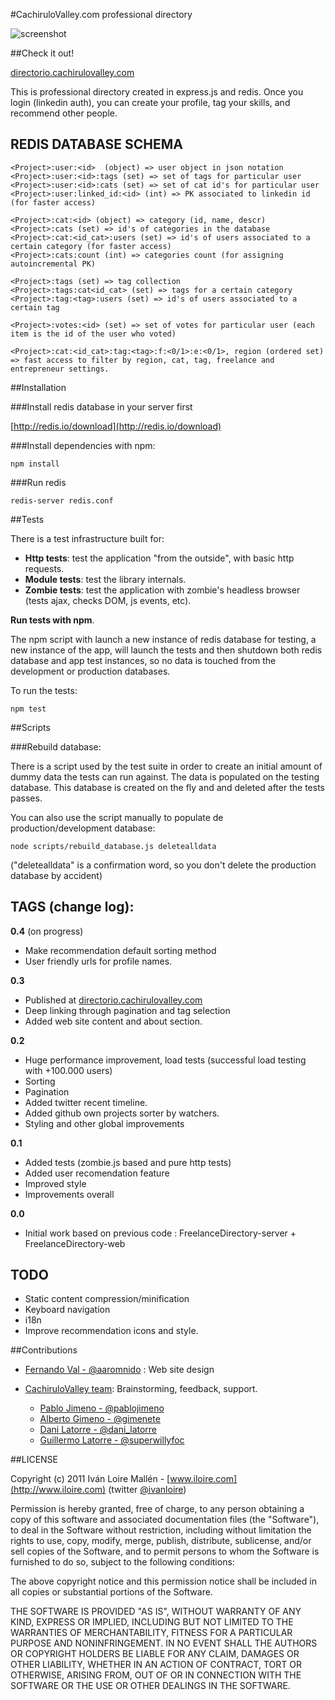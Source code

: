 
#CachiruloValley.com professional directory

![screenshot](https://github.com/iloire/CachiruloValleyDirectory/raw/master/screenshots/view01.png)

##Check it out!

[directorio.cachirulovalley.com](http://directorio.cachirulovalley.com)

This is professional directory created in express.js and redis. Once you login (linkedin auth), you can create your profile, tag your skills, and recommend other people.

## REDIS DATABASE SCHEMA

    <Project>:user:<id>  (object) => user object in json notation
    <Project>:user:<id>:tags (set) => set of tags for particular user
    <Project>:user:<id>:cats (set) => set of cat id's for particular user
    <Project>:user:linked_id:<id> (int) => PK associated to linkedin id (for faster access)		

    <Project>:cat:<id> (object) => category (id, name, descr)
    <Project>:cats (set) => id's of categories in the database
    <Project>:cat:<id_cat>:users (set) => id's of users associated to a certain category (for faster access)
    <Project>:cats:count (int) => categories count (for assigning autoincremental PK)

    <Project>:tags (set) => tag collection
    <Project>:tags:cat<id_cat> (set) => tags for a certain category
    <Project>:tag:<tag>:users (set) => id's of users associated to a certain tag
	
    <Project>:votes:<id> (set) => set of votes for particular user (each item is the id of the user who voted)

    <Project>:cat:<id_cat>:tag:<tag>:f:<0/1>:e:<0/1>, region (ordered set) => fast access to filter by region, cat, tag, freelance and entrepreneur settings.

##Installation

###Install redis database in your server first

[http://redis.io/download](http://redis.io/download)

###Install dependencies with npm:

    npm install

###Run redis

    redis-server redis.conf

##Tests

There is a test infrastructure built for:

* **Http tests**: test the application "from the outside", with basic http requests.
* **Module tests**: test the library internals.
* **Zombie tests**: test the application with zombie's headless browser (tests ajax, checks DOM, js events, etc).

**Run tests with npm**.

The npm script with launch a new instance of redis database for testing, a new instance of the app, will launch the tests and then shutdown both redis database and app test instances, so no data is touched from the development or production databases.

To run the tests:

    npm test

##Scripts

###Rebuild database:

There is a script used by the test suite in order to create an initial amount of dummy data the tests can run against. The data is populated on the testing database. This database is created on the fly and and deleted after the tests passes.

You can also use the script manually to populate de production/development database:

    node scripts/rebuild_database.js deletealldata

("deletealldata" is a confirmation word, so you don't delete the production database by accident)

## TAGS (change log):

**0.4** (on progress)  

 * Make recommendation default sorting method
 * User friendly urls for profile names.

**0.3** 
 
 * Published at [directorio.cachirulovalley.com](http://directorio.cachirulovalley.com)
 * Deep linking through pagination and tag selection
 * Added web site content and about section.

**0.2**

 * Huge performance improvement, load tests (successful load testing with +100.000 users)
 * Sorting
 * Pagination
 * Added twitter recent timeline.
 * Added github own projects sorter by watchers.
 * Styling and other global improvements

**0.1**

 * Added tests (zombie.js based and pure http tests)
 * Added user recomendation feature
 * Improved style
 * Improvements overall

**0.0**

 * Initial work based on previous code : FreelanceDirectory-server + FreelanceDirectory-web

## TODO

 * Static content compression/minification
 * Keyboard navigation
 * i18n
 * Improve recommendation icons and style.

##Contributions

 * [Fernando Val - @aaromnido](http://www.twitter.com/aaromnido) : Web site design
 * [CachiruloValley team](http://www.cachirulovalley.com): Brainstorming, feedback, support.
 
    * [Pablo Jimeno - @pablojimeno](http://www.twitter.com/pablojimeno)
    * [Alberto Gimeno - @gimenete](http://www.twitter.com/gimenete)
    * [Dani Latorre - @dani_latorre](http://www.twitter.com/dani_latorre)
    * [Guillermo Latorre - @superwillyfoc](http://www.twitter.com/superwillyfoc)

##LICENSE

Copyright (c) 2011 Iván Loire Mallén - [www.iloire.com](http://www.iloire.com) (twitter [@ivanloire](http://www.twitter.com/ivanloire))

Permission is hereby granted, free of charge, to any person obtaining a copy of this software and associated documentation files (the "Software"), to deal in the Software without restriction, including without limitation the rights to use, copy, modify, merge, publish, distribute, sublicense, and/or sell copies of the Software, and to permit persons to whom the Software is furnished to do so, subject to the following conditions:

The above copyright notice and this permission notice shall be included in all copies or substantial portions of the Software.

THE SOFTWARE IS PROVIDED "AS IS", WITHOUT WARRANTY OF ANY KIND, EXPRESS OR IMPLIED, INCLUDING BUT NOT LIMITED TO THE WARRANTIES OF MERCHANTABILITY, FITNESS FOR A PARTICULAR PURPOSE AND NONINFRINGEMENT. IN NO EVENT SHALL THE AUTHORS OR COPYRIGHT HOLDERS BE LIABLE FOR ANY CLAIM, DAMAGES OR OTHER LIABILITY, WHETHER IN AN ACTION OF CONTRACT, TORT OR OTHERWISE, ARISING FROM, OUT OF OR IN CONNECTION WITH THE SOFTWARE OR THE USE OR OTHER DEALINGS IN THE SOFTWARE.